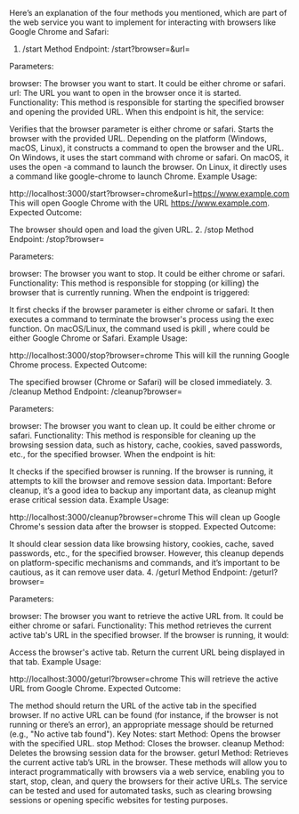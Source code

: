 Here’s an explanation of the four methods you mentioned, which are part of the web service you want to implement for interacting with browsers like Google Chrome and Safari:

1. /start Method
Endpoint: /start?browser=<browser>&url=<url>

Parameters:

browser: The browser you want to start. It could be either chrome or safari.
url: The URL you want to open in the browser once it is started.
Functionality: This method is responsible for starting the specified browser and opening the provided URL. When this endpoint is hit, the service:

Verifies that the browser parameter is either chrome or safari.
Starts the browser with the provided URL. Depending on the platform (Windows, macOS, Linux), it constructs a command to open the browser and the URL.
On Windows, it uses the start command with chrome or safari.
On macOS, it uses the open -a command to launch the browser.
On Linux, it directly uses a command like google-chrome to launch Chrome.
Example Usage:

http://localhost:3000/start?browser=chrome&url=https://www.example.com
This will open Google Chrome with the URL https://www.example.com.
Expected Outcome:

The browser should open and load the given URL.
2. /stop Method
Endpoint: /stop?browser=<browser>

Parameters:

browser: The browser you want to stop. It could be either chrome or safari.
Functionality: This method is responsible for stopping (or killing) the browser that is currently running. When the endpoint is triggered:

It first checks if the browser parameter is either chrome or safari.
It then executes a command to terminate the browser's process using the exec function.
On macOS/Linux, the command used is pkill <browser>, where <browser> could be either Google Chrome or Safari.
Example Usage:

http://localhost:3000/stop?browser=chrome
This will kill the running Google Chrome process.
Expected Outcome:

The specified browser (Chrome or Safari) will be closed immediately.
3. /cleanup Method
Endpoint: /cleanup?browser=<browser>

Parameters:

browser: The browser you want to clean up. It could be either chrome or safari.
Functionality: This method is responsible for cleaning up the browsing session data, such as history, cache, cookies, saved passwords, etc., for the specified browser. When the endpoint is hit:

It checks if the specified browser is running.
If the browser is running, it attempts to kill the browser and remove session data.
Important: Before cleanup, it’s a good idea to backup any important data, as cleanup might erase critical session data.
Example Usage:

http://localhost:3000/cleanup?browser=chrome
This will clean up Google Chrome's session data after the browser is stopped.
Expected Outcome:

It should clear session data like browsing history, cookies, cache, saved passwords, etc., for the specified browser. However, this cleanup depends on platform-specific mechanisms and commands, and it’s important to be cautious, as it can remove user data.
4. /geturl Method
Endpoint: /geturl?browser=<browser>

Parameters:

browser: The browser you want to retrieve the active URL from. It could be either chrome or safari.
Functionality: This method retrieves the current active tab's URL in the specified browser. If the browser is running, it would:

Access the browser's active tab.
Return the current URL being displayed in that tab.
Example Usage:

http://localhost:3000/geturl?browser=chrome
This will retrieve the active URL from Google Chrome.
Expected Outcome:

The method should return the URL of the active tab in the specified browser. If no active URL can be found (for instance, if the browser is not running or there’s an error), an appropriate message should be returned (e.g., "No active tab found").
Key Notes:
start Method: Opens the browser with the specified URL.
stop Method: Closes the browser.
cleanup Method: Deletes the browsing session data for the browser.
geturl Method: Retrieves the current active tab’s URL in the browser.
These methods will allow you to interact programmatically with browsers via a web service, enabling you to start, stop, clean, and query the browsers for their active URLs. The service can be tested and used for automated tasks, such as clearing browsing sessions or opening specific websites for testing purposes.













